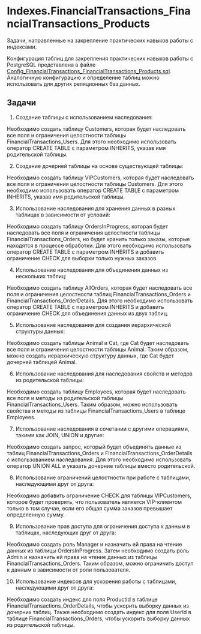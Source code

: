 # Indexes.FinancialTransactions_FinancialTransactions_Products

Задачи, направленные на закрепление практических навыков работы с индексами.

Конфигурация таблиц для закрепления практических навыков работы с PostgreSQL представлена в файле [Config_FinancialTransactions_FinancialTransactions_Products.sql](../../../sql/postgresql/Config_FinancialTransactions_FinancialTransactions_Products.sql). 
Аналогичную конфигурацию и определение таблиц можно использовать для других реляционных баз данных. 

## Задачи

1. Создание таблицы с использованием наследования:

Необходимо создать таблицу Customers, которая будет наследовать все поля и ограничения целостности таблицы FinancialTransactions_Users. Для этого необходимо использовать оператор CREATE TABLE с параметром INHERITS, указав имя родительской таблицы.

2. Создание дочерней таблицы на основе существующей таблицы:

Необходимо создать таблицу VIPCustomers, которая будет наследовать все поля и ограничения целостности таблицы Customers. Для этого необходимо использовать оператор CREATE TABLE с параметром INHERITS, указав имя родительской таблицы.

3. Использование наследования для хранения данных в разных таблицах в зависимости от условий:

Необходимо создать таблицу OrdersInProgress, которая будет наследовать все поля и ограничения целостности таблицы FinancialTransactions_Orders, но будет хранить только заказы, которые находятся в процессе обработки. Для этого необходимо использовать оператор CREATE TABLE с параметром INHERITS и добавить ограничение CHECK для выборки только нужных заказов.

4. Использование наследования для объединения данных из нескольких таблиц:

Необходимо создать таблицу AllOrders, которая будет наследовать все поля и ограничения целостности таблиц FinancialTransactions_Orders и FinancialTransactions_OrderDetails. Для этого необходимо использовать оператор CREATE TABLE с параметром INHERITS и добавить ограничение CHECK для объединения данных из двух таблиц.

5. Использование наследования для создания иерархической структуры данных:

Необходимо создать таблицы Animal и Cat, где Cat будет наследовать все поля и ограничения целостности таблицы Animal. Таким образом, можно создать иерархическую структуру данных, где Cat будет дочерней таблицей Animal.

6. Использование наследования для наследования свойств и методов из родительской таблицы:

Необходимо создать таблицу Employees, которая будет наследовать все поля и методы из родительской таблицы FinancialTransactions_Users. Таким образом, можно использовать свойства и методы из таблицы FinancialTransactions_Users в таблице Employees.

7. Использование наследования в сочетании с другими операциями, такими как JOIN, UNION и другие:

Необходимо создать запрос, который будет объединять данные из таблиц FinancialTransactions_Orders и FinancialTransactions_OrderDetails с использованием наследования. Для этого необходимо использовать оператор UNION ALL и указать дочерние таблицы вместо родительской.

8. Использование ограничений целостности при работе с таблицами, наследующими друг от друга:

Необходимо добавить ограничение CHECK для таблицы VIPCustomers, которое будет проверять, что пользователь является VIP-клиентом только в том случае, если его общая сумма заказов превышает определенную сумму.

9. Использование прав доступа для ограничения доступа к данным в таблицах, наследующих друг от друга:

Необходимо создать роль Manager и назначить ей права на чтение данных из таблицы OrdersInProgress. Затем необходимо создать роль Admin и назначить ей права на чтение данных из таблицы FinancialTransactions_Orders. Таким образом, можно ограничить доступ к данным в зависимости от роли пользователя.

10. Использование индексов для ускорения работы с таблицами, наследующими друг от друга:

Необходимо создать индекс для поля ProductId в таблице FinancialTransactions_OrderDetails, чтобы ускорить выборку данных из дочерних таблиц. Также необходимо создать индекс для поля UserId в таблице FinancialTransactions_Orders, чтобы ускорить выборку данных из родительской таблицы.
